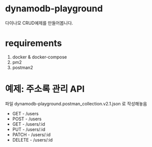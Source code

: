# dynamodb-playground

다이나모 CRUD예제를 만들어봅니다.

# requirements

1. docker & docker-compose
2. pm2
3. postman2

# 예제: 주소록 관리 API

파일 dynamodb-playground.postman_collection.v2.1.json 로 작성해놓음

- GET - /users
- POST - /users
- GET - /users/:id
- PUT - /users/:id
- PATCH - /users/:id
- DELETE - /users/:id
